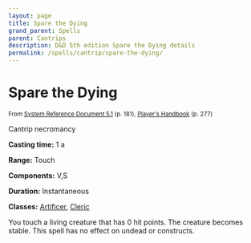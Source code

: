 ```yaml
---
layout: page
title: Spare the Dying
grand_parent: Spells
parent: Cantrips 
description: D&D 5th edition Spare the Dying details
permalink: /spells/cantrip/spare-the-dying/
---
```


# Spare the Dying

<small>From <a target="_blank" href="https://media.wizards.com/2016/downloads/DND/SRD-OGL_V5.1.pdf">System Reference Document 5.1</a> (p. 181), <a target="_blank" href="https://dnd.wizards.com/products/tabletop-games/rpg-products/rpg_playershandbook">Player's Handbook</a> (p. 277)</small>


Cantrip necromancy

**Casting time:** 1 a

**Range:** Touch

**Components:** V,S 

**Duration:** Instantaneous

**Classes:** [Artificer](/classes/artificer/), [Cleric](/classes/cleric/)

You touch a living creature that has 0 hit points. The creature becomes stable. This spell has no effect on undead or constructs.